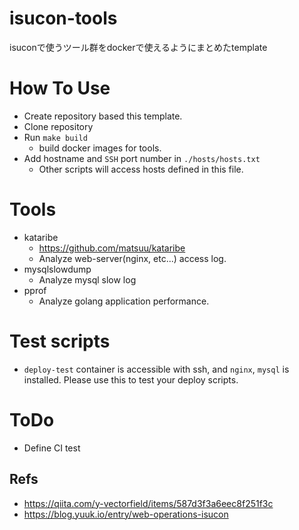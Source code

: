 # isucon-tools
isuconで使うツール群をdockerで使えるようにまとめたtemplate

# How To Use
- Create repository based this template.
- Clone repository
- Run `make build`
    - build docker images for tools.
- Add hostname and `SSH` port number in `./hosts/hosts.txt`
    - Other scripts will access hosts defined in this file.

# Tools
- kataribe
    - https://github.com/matsuu/kataribe
    - Analyze web-server(nginx, etc...) access log.
- mysqlslowdump
    - Analyze mysql slow log
- pprof
    - Analyze golang application performance.


# Test scripts
- `deploy-test` container is accessible with ssh, and `nginx`, `mysql` is installed. Please use this to test your deploy scripts.

# ToDo
- Define CI test


## Refs
- https://qiita.com/y-vectorfield/items/587d3f3a6eec8f251f3c
- https://blog.yuuk.io/entry/web-operations-isucon